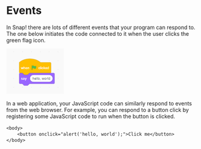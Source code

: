 # Events

In Snap! there are lots of different events that your program can respond to.  The one below initiates the code connected to it when the user clicks the green flag icon.

![](../.gitbook/assets/image%20%28111%29.png)

In a web application, your JavaScript code can similarly respond to events from the web browser. For example, you can respond to a button click by registering some JavaScript code to run when the button is clicked.

```markup
<body>
    <button onclick="alert('hello, world');">Click me</button>
</body>
```

